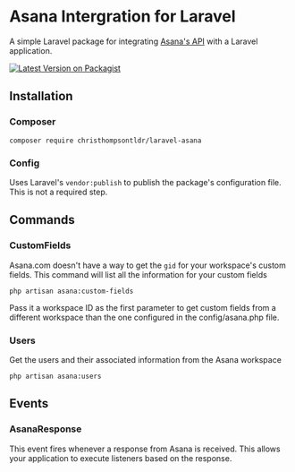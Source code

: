 # Asana Intergration for Laravel
A simple Laravel package for integrating [Asana's API](https://developers.asana.com/docs/) with a Laravel application.

[![Latest Version on Packagist](https://img.shields.io/packagist/v/christhompsontldr/laravel-asana.svg?style=flat-square)](https://packagist.org/packages/christhompsontldr/laravel-asana)

## Installation

### Composer
`composer require christhompsontldr/laravel-asana`

### Config

Uses Laravel's `vendor:publish` to publish the package's configuration file.  This is not a required step.

## Commands

### CustomFields

Asana.com doesn't have a way to get the `gid` for your workspace's custom fields.  This command will list all the information for your custom fields

`php artisan asana:custom-fields`

Pass it a workspace ID as the first parameter to get custom fields from a different workspace than the one configured in the config/asana.php file.

### Users

Get the users and their associated information from the Asana workspace

`php artisan asana:users`

## Events

### AsanaResponse

This event fires whenever a response from Asana is received.  This allows your application to execute listeners based on the response.
